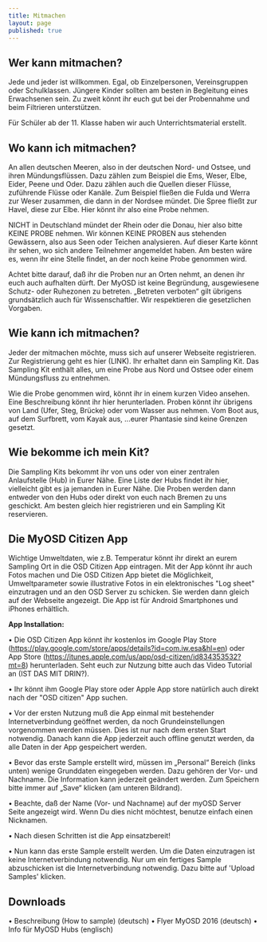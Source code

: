 ```yaml
---
title: Mitmachen
layout: page
published: true
---
```




## Wer kann mitmachen?

Jede und jeder ist willkommen. Egal, ob Einzelpersonen, Vereinsgruppen oder Schulklassen. Jüngere Kinder sollten am besten in Begleitung eines Erwachsenen sein. Zu zweit könnt ihr euch gut bei der Probennahme und beim Filtrieren unterstützen.

Für Schüler ab der 11. Klasse haben wir auch Unterrichtsmaterial erstellt. 

## Wo kann ich mitmachen?
An allen deutschen Meeren, also in der deutschen Nord- und Ostsee, und ihren Mündungsflüssen. Dazu zählen zum Beispiel die Ems, Weser, Elbe, Eider, Peene und Oder. Dazu zählen auch die Quellen dieser Flüsse, zuführende Flüsse oder Kanäle. Zum Beispiel fließen die Fulda und Werra zur Weser zusammen, die dann in der Nordsee mündet. Die Spree fließt zur Havel, diese zur Elbe. Hier könnt ihr also eine Probe nehmen. 

NICHT in Deutschland mündet der Rhein oder die Donau, hier also bitte KEINE PROBE nehmen. 
Wir können KEINE PROBEN aus stehenden Gewässern, also aus Seen oder Teichen analysieren. 
Auf dieser Karte könnt ihr sehen, wo sich andere Teilnehmer angemeldet haben. Am besten wäre es, wenn ihr eine Stelle findet, an der noch keine Probe genommen wird. 

Achtet bitte darauf, daß ihr die Proben nur an Orten nehmt, an denen ihr euch auch aufhalten dürft. Der MyOSD ist keine Begründung, ausgewiesene Schutz- oder Ruhezonen zu betreten. „Betreten verboten“ gilt übrigens grundsätzlich auch für Wissenschaftler. Wir respektieren die gesetzlichen Vorgaben.

## Wie kann ich mitmachen?
Jeder der mitmachen möchte, muss sich auf unserer Webseite registrieren. Zur Registrierung geht es hier (LINK). 
Ihr erhaltet dann ein Sampling Kit. Das Sampling Kit enthält alles, um eine Probe aus Nord und Ostsee oder einem Mündungsfluss zu entnehmen. 

Wie die Probe genommen wird, könnt ihr in einem kurzen Video ansehen. Eine Beschreibung könnt ihr hier herunterladen. 
Proben könnt ihr übrigens von Land (Ufer, Steg, Brücke) oder vom Wasser aus nehmen. Vom Boot aus, auf dem Surfbrett, vom Kayak aus, ...eurer Phantasie sind keine Grenzen gesetzt.


## Wie bekomme ich mein Kit?
Die Sampling Kits bekommt ihr von uns oder von einer zentralen Anlaufstelle (Hub) in Eurer Nähe. Eine Liste der Hubs findet ihr hier, vielleicht gibt es ja jemanden in Eurer Nähe. Die Proben werden dann entweder von den Hubs oder direkt von euch nach Bremen zu uns geschickt. 
Am besten gleich hier registrieren und ein Sampling Kit reservieren.

## Die MyOSD Citizen App
Wichtige Umweltdaten, wie z.B. Temperatur könnt ihr direkt an eurem Sampling Ort in die OSD Citizen App eintragen. Mit der App könnt ihr auch Fotos machen und Die OSD Citizen App bietet die Möglichkeit, Umweltparameter sowie illustrative Fotos in ein elektronisches "Log sheet" einzutragen und an den OSD Server zu schicken. Sie werden dann gleich auf der Webseite angezeigt. Die App ist für Android Smartphones und iPhones erhältlich.

**App Installation:**

•	Die OSD Citizen App könnt ihr kostenlos im Google Play Store (https://play.google.com/store/apps/details?id=com.iw.esa&hl=en) oder App Store (https://itunes.apple.com/us/app/osd-citizen/id834353532?mt=8) herunterladen. Seht euch zur Nutzung bitte  auch das Video Tutorial an (IST DAS MIT DRIN?). 

•	Ihr könnt ihm Google Play store oder Apple App store natürlich auch direkt nach der "OSD citizen" App suchen.

•	Vor der ersten Nutzung muß die App einmal mit bestehender Internetverbindung geöffnet werden, da noch Grundeinstellungen vorgenommen werden müssen. Dies ist nur nach dem ersten Start notwendig. Danach kann die App jederzeit auch offline genutzt werden, da alle Daten in der App gespeichert werden. 

•	Bevor das erste Sample erstellt wird, müssen im „Personal“ Bereich (links unten) wenige Grunddaten eingegeben werden. Dazu gehören der Vor- und Nachname. Die Information kann jederzeit geändert werden. Zum Speichern bitte immer auf „Save“ klicken (am unteren Bildrand).

•	Beachte, daß der Name (Vor- und Nachname) auf der myOSD Server Seite angezeigt wird. Wenn Du dies nicht möchtest, benutze einfach einen Nicknamen. 

•	Nach diesen Schritten ist die App einsatzbereit! 

•	Nun kann das erste Sample erstellt werden. Um die Daten einzutragen ist keine Internetverbindung notwendig. Nur um ein fertiges Sample abzuschicken ist die Internetverbindung notwendig. Dazu bitte auf 'Upload Samples' klicken.

## Downloads
•	Beschreibung (How to sample) (deutsch) 
•	Flyer MyOSD 2016 (deutsch)
•	Info für MyOSD Hubs (englisch) 
